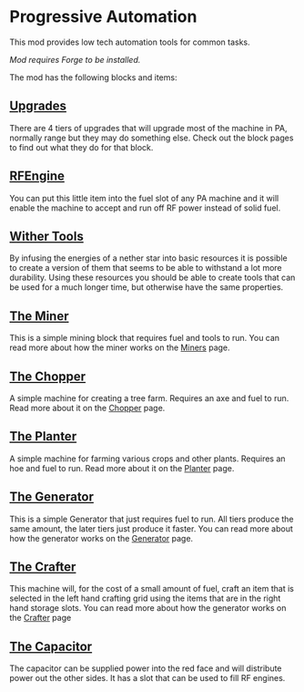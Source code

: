 Progressive Automation
======

This mod provides low tech automation tools for common tasks.

_Mod requires Forge to be installed._

The mod has the following blocks and items:

## [Upgrades](../../wiki/Upgrades)
There are 4 tiers of upgrades that will upgrade most of the machine in PA, normally range but they may do something else. Check out the block pages to find out what they do for that block.

## [RFEngine](../../wiki/RFEngine)
You can put this little item into the fuel slot of any PA machine and it will enable the machine to accept and run off RF power instead of solid fuel.

## [Wither Tools](../../wiki/WitherTools)
By infusing the energies of a nether star into basic resources it is possible to create a version of them that seems to be able to withstand a lot more durability. Using these resources you should be able to create tools that can be used for a much longer time, but otherwise have the same properties.

## [The Miner](../../wiki/Miner)
This is a simple mining block that requires fuel and tools to run.
You can read more about how the miner works on the [Miners](../../wiki/Miner) page.

## [The Chopper](../../wiki/Chopper)
A simple machine for creating a tree farm. Requires an axe and fuel to run.
Read more about it on the [Chopper](../../wiki/Chopper) page.

## [The Planter](../../wiki/Planter)
A simple machine for farming various crops and other plants. Requires an hoe and fuel to run.
Read more about it on the [Planter](../../wiki/Planter) page.

## [The Generator](../../wiki/Generator)
This is a simple Generator that just requires fuel to run. All tiers produce the same amount, the later tiers just produce it faster.
You can read more about how the generator works on the [Generator](../../wiki/Generator) page.

## [The Crafter](../../wiki/Crafter)
This machine will, for the cost of a small amount of fuel, craft an item that is selected in the left hand crafting grid using the items that are in the right hand storage slots.
You can read more about how the generator works on the [Crafter](../../wiki/Crafter) page

## [The Capacitor](../../wiki/Capacitor)
The capacitor can be supplied power into the red face and will distribute power out the other sides.
It has a slot that can be used to fill RF engines.